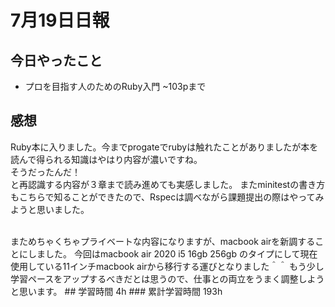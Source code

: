 #  7月19日日報
##  今日やったこと
* プロを目指す人のためのRuby入門
~103pまで

##  感想
Ruby本に入りました。今までprogateでrubyは触れたことがありましたが本を読んで得られる知識はやはり内容が濃いですね。
<br>
そうだったんだ！
<br>
と再認識する内容が３章まで読み進めても実感しました。
またminitestの書き方もこちらで知ることができたので、Rspecは調べながら課題提出の際はやってみようと思いました。

<br>
まためちゃくちゃプライベートな内容になりますが、macbook airを新調することにしました。
今回はmacbook air 2020 i5 16gb 256gb のタイプにして現在使用している11インチmacbook airから移行する運びとなりました＾＾
もう少し学習ペースをアップするべきだとは思うので、仕事との両立をうまく調整しようと思います。
##  学習時間
4h
###  累計学習時間
193h
